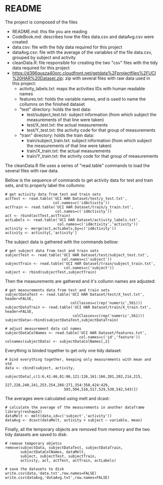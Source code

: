 README
========================================================

The project is composed of the files

- README.md: this file you are reading
- CodeBook.md: describes how the files data.csv and dataAvg.csv were created
- data.csv: file with the tidy data required for this project
- dataAvg.csv: file with the average of the variables of the file data.csv,
grouped by subject and activity
- cleanData.R: file responsible for creating the two "csv" files with the tidy 
data required for this project
- https://d396qusza40orc.cloudfront.net/getdata%2Fprojectfiles%2FUCI%20HAR%20Dataset.zip: zip with several files with raw data used in this project:
  - activity_labels.txt: maps the activities IDs with human readable names
  - features.txt: holds the variable names, and is used to name the collumns
    on the finished dataset   
  - "test" directory: holds the test data:
      - test/subject_test.txt: subject information (from which subject the 
        measurements of that line were taken)
      - test/X_test.txt: the actual measurements
      - test/Y_test.txt: the activity code for that group of measurements
  - "train" directory: holds the train data:
      - train/subject_train.txt: subject information (from which subject the 
        measurements of that line were taken)
      - train/X_train.txt: the actual measurements
      - train/Y_train.txt: the activity code for that group of measurements

The cleanData.R file uses a series of "read.table" commands to load the several 
files with raw data.

Bellow is the sequence of commands to get activity data for test and train
sets, and to properly label the collumns:

```{r}
# get activity data from test and train sets
actTest <- read.table('UCI HAR Dataset/test/y_test.txt', 
                      col.names=c('idActivity'))
actTrain <- read.table('UCI HAR Dataset/train/y_train.txt', 
                       col.names=c('idActivity'))
act <- rbind(actTest,actTrain)
actLabels <- read.table('UCI HAR Dataset/activity_labels.txt', 
                        col.names=c('idActivity','activity'))
activity <- merge(act,actLabels,by=c('idActivity'))
activity <- activity[,'activity']
```

The subject data is gathered with the commands bellow:

```{r}
# get subject data from test and train sets
subjectTest <- read.table('UCI HAR Dataset/test/subject_test.txt', 
                          col.names=c('subject'))
subjectTrain <- read.table('UCI HAR Dataset/train/subject_train.txt', 
                           col.names=c('subject'))
subject <- rbind(subjectTest,subjectTrain)
```

Then the measurements are gathered and it's collumn names are adjusted:

```{r}
# get measurements data from test and train sets
subjectDataTest <- read.table('UCI HAR Dataset/test/X_test.txt', header=FALSE, 
                              colClasses=c(rep('numeric',561)))
subjectDataTrain <- read.table('UCI HAR Dataset/train/X_train.txt', header=FALSE, 
                               colClasses=c(rep('numeric',561)))
subjectData<-rbind(subjectDataTest,subjectDataTrain)

# adjust measurement data col names
subjectDataColNames <- read.table('UCI HAR Dataset/features.txt', 
                                  col.names=c('id','feature'))
colnames(subjectData) <- subjectDataColNames[,2]
```

Everything is binded together to get only one tidy dataset:

```{r}
# bind everything together, keeping only measurements with mean and std
data <- cbind(subject, activity,
            subjectData[,c(1:6,41:46,81:86,121:126,161:166,201,202,214,215,
                           227,228,240,241,253,254,266:271,354:350,424:429,
                           503,504,516,517,529,530,542,543)])
```

The averages were calculated using melt and dcast:

```{r}
# calculate the average of the measurements in another dataframe
library(reshape2)
dataMelt <- melt(data,id=c('subject','activity'))
dataAvg <- dcast(dataMelt, activity + subject ~ variable, mean)
```

Finally, all the temporary objects are removed from memory and the two tidy 
datasets are saved to disk:

```{r}
# remove temporary objetcs
remove(subjectData, subjectDataTest, subjectDataTrain,
       subjectDataColNames, dataMelt,
       subject, subjectTest, subjectTrain,
       activity, act, actTest, actTrain, actLabels)
       
# save the datasets to disk
write.csv(data,'data.txt',row.names=FALSE)
write.csv(dataAvg,'dataAvg.txt',row.names=FALSE)
```
